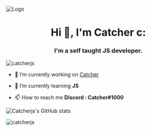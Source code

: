 ![Logo](https://cdn.discordapp.com/attachments/783380626627756042/824930417139646464/R0mvq8.png) 
<h1 align="center">Hi 👋, I'm Catcher c:</h1>
<h3 align="center">I'm a self taught JS developer.</h3>
 
<p align="left"> <img src="https://komarev.com/ghpvc/?username=catcherjs&label=Profile%20views&color=0e75b6&style=flat" alt="catcherjs" /> </p>
 
 
- 🔭 I’m currently working on [Catcher](Catcher#1000)
 
- 🌱 I’m currently learning **JS**
 
 
- 📫 How to reach me **Discord : Catcher#1000**
 	
 
![Catcherjs's GitHub stats](https://github-readme-stats.vercel.app/api?username=catcherjs&show_icons=true&theme=radical)
 
<p><img align="center" src="https://github-readme-streak-stats.herokuapp.com/?user=catcherjs&theme=radical" alt="catcherjs" /></p>
